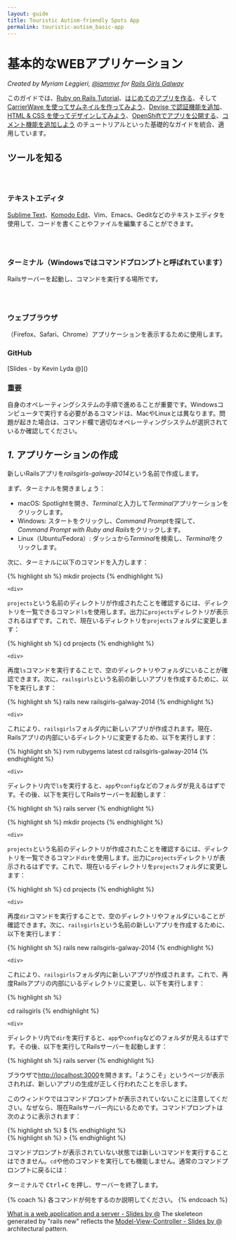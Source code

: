 ```yaml
---
layout: guide
title: Touristic Autism-friendly Spots App
permalink: touristic-autism_basic-app
---
```


# 基本的なWEBアプリケーション

*Created by Myriam Leggieri, [@iammyr](https://twitter.com/iammyr)*
*for [Rails Girls Galway](https://github.com/RailsGirlsGalway)*

このガイドでは、[Ruby on Rails Tutorial](https://www.railstutorial.org/book)、[はじめてのアプリを作る](/app)、そして [CarrierWave を使ってサムネイルを作ってみよう](/thumbnails)、[Devise で認証機能を追加](/devise)、[HTML & CSS を使ってデザインしてみよう](/design)、[OpenShiftでアプリを公開する](/openshift)、[コメント機能を追加しよう](/commenting) のチュートリアルといった基礎的なガイドを統合、適用しています。


## ツールを知る

<div class="indent" markdown="1">

<h3><i class="icon-text-editor">&nbsp;</i></h3>

<h3>テキストエディタ</h3>

<p><a href="http://www.sublimetext.com">Sublime Text</a>、<a href="http://www.activestate.com/komodo-edit">Komodo Edit</a>、Vim、Emacs、Geditなどのテキストエディタを使用して、コードを書くことやファイルを編集することができます。</p>

<h3><i class="icon-prompt">&nbsp;</i></h3>

<h3>ターミナル（Windowsではコマンドプロンプトと呼ばれています）</h3>
Railsサーバーを起動し、コマンドを実行する場所です。

<h3><i class="icon-browser">&nbsp;</i></h3>

<h3>ウェブブラウザ</h3>
（Firefox、Safari、Chrome）アプリケーションを表示するために使用します。

<h3>GitHub</h3>
[Slides - by Kevin Lyda @]()

</div>

### 重要

自身のオペレーティングシステムの手順で進めることが重要です。Windowsコンピュータで実行する必要があるコマンドは、MacやLinuxとは異なります。問題が起きた場合は、コマンド欄で適切なオペレーティングシステムが選択されているか確認してください。

## *1.* アプリケーションの作成

新しいRailsアプリを*railsgirls-galway-2014*という名前で作成します。

まず、ターミナルを開きましょう：

* macOS: Spotlightを開き、*Terminal*と入力して*Terminal*アプリケーションをクリックします。
* Windows: スタートをクリックし、*Command Prompt*を探して、*Command Prompt with Ruby and Rails*をクリックします。
* Linux（Ubuntu/Fedora）: ダッシュから*Terminal*を検索し、*Terminal*をクリックします。

次に、ターミナルに以下のコマンドを入力します：

<div class="os-specific">
  <div class="mac nix">
{% highlight sh %}
mkdir projects
{% endhighlight %}

    <div>
<p><code>projects</code>という名前のディレクトリが作成されたことを確認するには、ディレクトリを一覧できるコマンド<code>ls</code>を使用します。出力に<code>projects</code>ディレクトリが表示されるはずです。これで、現在いるディレクトリを<code>projects</code>フォルダに変更します：</p>
    </div>

{% highlight sh %}
cd projects
{% endhighlight %}

    <div>
<p>再度<code>ls</code>コマンドを実行することで、空のディレクトリやフォルダにいることが確認できます。次に、<code>railsgirls</code>という名前の新しいアプリを作成するために、以下を実行します：</p>
    </div>

{% highlight sh %}
rails new railsgirls-galway-2014
{% endhighlight %}

    <div>
<p>これにより、<code>railsgirls</code>フォルダ内に新しいアプリが作成されます。現在、Railsアプリの内部にいるディレクトリに変更するため、以下を実行します：</p>
    </div>

{% highlight sh %}
rvm rubygems latest
cd railsgirls-galway-2014
{% endhighlight %}

    <div>
<p>ディレクトリ内で<code>ls</code>を実行すると、<code>app</code>や<code>config</code>などのフォルダが見えるはずです。その後、以下を実行してRailsサーバーを起動します：</p>
    </div>

{% highlight sh %}
rails server
{% endhighlight %}
  </div>

  <div class="win">
{% highlight sh %}
mkdir projects
{% endhighlight %}

    <div>
<p><code>projects</code>という名前のディレクトリが作成されたことを確認するには、ディレクトリを一覧できるコマンド<code>dir</code>を使用します。出力に<code>projects</code>ディレクトリが表示されるはずです。これで、現在いるディレクトリを<code>projects</code>フォルダに変更します：</p>
    </div>

{% highlight sh %}
cd projects
{% endhighlight %}

    <div>
<p>再度<code>dir</code>コマンドを実行することで、空のディレクトリやフォルダにいることが確認できます。次に、<code>railsgirls</code>という名前の新しいアプリを作成するために、以下を実行します：</p>
    </div>

{% highlight sh %}
rails new railsgirls-galway-2014
{% endhighlight %}

    <div>
<p>これにより、<code>railsgirls</code>フォルダ内に新しいアプリが作成されます。これで、再度Railsアプリの内部にいるディレクトリに変更し、以下を実行します：</p>
    </div>

{% highlight sh %}

cd railsgirls
{% endhighlight %}

    <div>
<p>ディレクトリ内で<code>dir</code>を実行すると、<code>app</code>や<code>config</code>などのフォルダが見えるはずです。その後、以下を実行してRailsサーバーを起動します：</p>
    </div>

{% highlight sh %}
rails server
{% endhighlight %}
  </div>
</div>

ブラウザで[http://localhost:3000](http://localhost:3000)を開きます。「ようこそ」というページが表示されれば、新しいアプリの生成が正しく行われたことを示します。

このウィンドウではコマンドプロンプトが表示されていないことに注意してください。なぜなら、現在Railsサーバー内にいるためです。コマンドプロンプトは次のように表示されます：

<div class="os-specific">
  <div class="mac nix">
{% highlight sh %}
$
{% endhighlight %}
  </div>
  <div class="win">
{% highlight sh %}
>
{% endhighlight %}
  </div>
</div>

コマンドプロンプトが表示されていない状態では新しいコマンドを実行することはできません。`cd`や他のコマンドを実行しても機能しません。通常のコマンドプロンプトに戻るには：

ターミナルで <kbd>Ctrl</kbd>+<kbd>C</kbd> を押し、サーバーを終了します。

{% coach %}
各コマンドが何をするのか説明してください。
{% endcoach %}

[What is a web application and a server - Slides by @]()
The skeleteon generated by "rails new" reflects the [Model-View-Controller - Slides by @]() architectural pattern.


